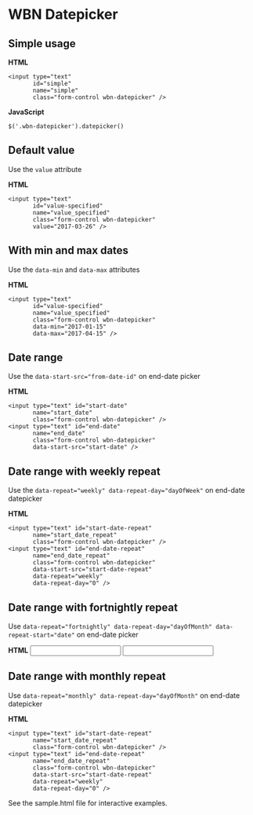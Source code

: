 # WBN Datepicker
## Simple usage
**HTML**

    <input type="text" 
           id="simple" 
	       name="simple"
	       class="form-control wbn-datepicker" />

**JavaScript**

    $('.wbn-datepicker').datepicker()

## Default value
Use the `value` attribute

**HTML**

	<input type="text" 
	       id="value-specified" 
	       name="value_specified"
	       class="form-control wbn-datepicker"
	       value="2017-03-26" />

## With min and max dates
Use the `data-min` and `data-max` attributes

**HTML**

	<input type="text" 
	       id="value-specified" 
	       name="value_specified"
	       class="form-control wbn-datepicker"
	       data-min="2017-01-15"
	       data-max="2017-04-15" />

## Date range
Use the `data-start-src="from-date-id"` on end-date picker

**HTML**

	<input type="text" id="start-date"
	       name="start_date" 
	       class="form-control wbn-datepicker" />
	<input type="text" id="end-date" 
	       name="end_date"
	       class="form-control wbn-datepicker"
	       data-start-src="start-date" />

## Date range with weekly repeat
Use the `data-repeat="weekly" data-repeat-day="dayOfWeek"` on end-date datepicker

**HTML**

	<input type="text" id="start-date-repeat"
	       name="start_date_repeat" 
	       class="form-control wbn-datepicker" />
	<input type="text" id="end-date-repeat" 
	       name="end_date_repeat"
	       class="form-control wbn-datepicker"
	       data-start-src="start-date-repeat"
	       data-repeat="weekly"
	       data-repeat-day="0" />

## Date range with fortnightly repeat

Use `data-repeat="fortnightly" data-repeat-day="dayOfMonth" data-repeat-start="date"` on end-date picker

**HTML**
	<input type="text"
                 id="start-date-fortnightly-repeat"
                 name="start_date_fortnightly_repeat"
                 class="form-control wbn-datepicker" />
	<input type="text"
                 id="end-date-fortnightly-repeat"
                 name="end_date_fortnightly_repeat"
                 class="form-control wbn-datepicker"
                 data-start-src="start-date-fortnightly-repeat"
                 data-repeat="fortnightly"
                 data-repeat-day="0"
                 data-repeat-start="2017-04-04" />

## Date range with monthly repeat
Use `data-repeat="monthly" data-repeat-day="dayOfMonth"` on end-date datepicker

**HTML**

	<input type="text" id="start-date-repeat"
	       name="start_date_repeat" 
	       class="form-control wbn-datepicker" />
	<input type="text" id="end-date-repeat" 
	       name="end_date_repeat"
	       class="form-control wbn-datepicker"
	       data-start-src="start-date-repeat"
	       data-repeat="weekly"
	       data-repeat-day="0" />

See the sample.html file for interactive examples.
